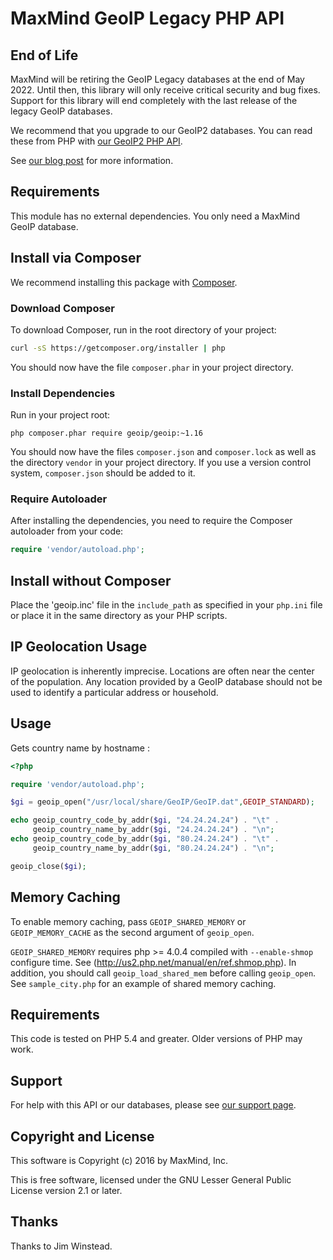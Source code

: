 # MaxMind GeoIP Legacy PHP API #

## End of Life ##

MaxMind will be retiring the GeoIP Legacy databases at the end of May
2022. Until then, this library will only receive critical security and bug
fixes. Support for this library will end completely with the last release of
the legacy GeoIP databases.

We recommend that you upgrade to our GeoIP2 databases. You can read these
from PHP with [our GeoIP2 PHP API](https://github.com/maxmind/GeoIP2-php).

See [our blog post](https://blog.maxmind.com/2020/06/01/retirement-of-geoip-legacy-downloadable-databases-in-may-2022/)
for more information.

## Requirements ##

This module has no external dependencies. You only need a MaxMind GeoIP
database.

## Install via Composer ##

We recommend installing this package with [Composer](http://getcomposer.org/).

### Download Composer ###

To download Composer, run in the root directory of your project:

```bash
curl -sS https://getcomposer.org/installer | php
```

You should now have the file `composer.phar` in your project directory.

### Install Dependencies ###

Run in your project root:

```
php composer.phar require geoip/geoip:~1.16
```

You should now have the files `composer.json` and `composer.lock` as well as
the directory `vendor` in your project directory. If you use a version control
system, `composer.json` should be added to it.

### Require Autoloader ###

After installing the dependencies, you need to require the Composer autoloader
from your code:

```php
require 'vendor/autoload.php';
```

## Install without Composer ##

Place the 'geoip.inc' file in the `include_path` as specified in your
`php.ini` file or place it in the same directory as your PHP scripts.


## IP Geolocation Usage ##

IP geolocation is inherently imprecise. Locations are often near the center of
the population. Any location provided by a GeoIP database should not be used to
identify a particular address or household.

## Usage ##

Gets country name by hostname :

```php
<?php

require 'vendor/autoload.php';

$gi = geoip_open("/usr/local/share/GeoIP/GeoIP.dat",GEOIP_STANDARD);

echo geoip_country_code_by_addr($gi, "24.24.24.24") . "\t" .
     geoip_country_name_by_addr($gi, "24.24.24.24") . "\n";
echo geoip_country_code_by_addr($gi, "80.24.24.24") . "\t" .
     geoip_country_name_by_addr($gi, "80.24.24.24") . "\n";

geoip_close($gi);
```

## Memory Caching ##

To enable memory caching, pass `GEOIP_SHARED_MEMORY` or `GEOIP_MEMORY_CACHE`
as the second argument of `geoip_open`.

`GEOIP_SHARED_MEMORY` requires php >= 4.0.4 compiled with `--enable-shmop`
configure time.  See (http://us2.php.net/manual/en/ref.shmop.php).
In addition, you should call `geoip_load_shared_mem` before calling
`geoip_open`.  See `sample_city.php` for an example of shared memory caching.

## Requirements  ##

This code is tested on PHP 5.4 and greater. Older versions of PHP may work.

## Support ##

For help with this API or our databases, please see [our support page](http://www.maxmind.com/en/support).

## Copyright and License ##

This software is Copyright (c) 2016 by MaxMind, Inc.

This is free software, licensed under the GNU Lesser General Public License
version 2.1 or later.

## Thanks ##

Thanks to Jim Winstead.
 